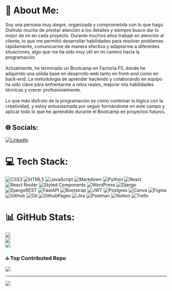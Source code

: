# 💫 About Me:
Soy una persona muy alegre, organizada y comprometida con lo que hago. Disfruto mucho de prestar atención a los detalles y siempre busco dar lo mejor de mí en cada proyecto. Durante muchos años trabajé en atención al cliente, lo que me permitió desarrollar habilidades para resolver problemas rápidamente, comunicarme de manera efectiva y adaptarme a diferentes situaciones, algo que me ha sido muy útil en mi camino hacia la programación.<br><br>Actualmente, he terminado un Bootcamp en Factoría F5, donde he adquirido una sólida base en desarrollo web tanto en front-end como en back-end. La metodología de aprender haciendo y colaborando en equipo ha sido clave para enfrentarme a retos reales, mejorar mis habilidades técnicas y crecer profesionalmente.<br><br>Lo que más disfruto de la programación es cómo combinar la lógica con la creatividad, y estoy entusiasmada por seguir formándome en este campo y aplicar todo lo que he aprendido durante el Bootcamp en proyectos futuros.<br>


## 🌐 Socials:
[![LinkedIn](https://img.shields.io/badge/LinkedIn-%230077B5.svg?logo=linkedin&logoColor=white)](https://linkedin.com/in/https://www.linkedin.com/in/ang%C3%A9lica-p%C3%A9rez/) 

# 💻 Tech Stack:
![CSS3](https://img.shields.io/badge/css3-%231572B6.svg?style=plastic&logo=css3&logoColor=white) ![HTML5](https://img.shields.io/badge/html5-%23E34F26.svg?style=plastic&logo=html5&logoColor=white) ![JavaScript](https://img.shields.io/badge/javascript-%23323330.svg?style=plastic&logo=javascript&logoColor=%23F7DF1E) ![Markdown](https://img.shields.io/badge/markdown-%23000000.svg?style=plastic&logo=markdown&logoColor=white) ![Python](https://img.shields.io/badge/python-3670A0?style=plastic&logo=python&logoColor=ffdd54) ![React](https://img.shields.io/badge/react-%2320232a.svg?style=plastic&logo=react&logoColor=%2361DAFB) ![React Router](https://img.shields.io/badge/React_Router-CA4245?style=plastic&logo=react-router&logoColor=white) ![Styled Components](https://img.shields.io/badge/styled--components-DB7093?style=plastic&logo=styled-components&logoColor=white) ![WordPress](https://img.shields.io/badge/WordPress-%23117AC9.svg?style=plastic&logo=WordPress&logoColor=white) ![Django](https://img.shields.io/badge/django-%23092E20.svg?style=plastic&logo=django&logoColor=white) ![DjangoREST](https://img.shields.io/badge/DJANGO-REST-ff1709?style=plastic&logo=django&logoColor=white&color=ff1709&labelColor=gray) ![FastAPI](https://img.shields.io/badge/FastAPI-005571?style=plastic&logo=fastapi) ![Bootstrap](https://img.shields.io/badge/bootstrap-%238511FA.svg?style=plastic&logo=bootstrap&logoColor=white) ![JWT](https://img.shields.io/badge/JWT-black?style=plastic&logo=JSON%20web%20tokens) ![Postgres](https://img.shields.io/badge/postgres-%23316192.svg?style=plastic&logo=postgresql&logoColor=white) ![Canva](https://img.shields.io/badge/Canva-%2300C4CC.svg?style=plastic&logo=Canva&logoColor=white) ![Figma](https://img.shields.io/badge/figma-%23F24E1E.svg?style=plastic&logo=figma&logoColor=white) ![GitHub](https://img.shields.io/badge/github-%23121011.svg?style=plastic&logo=github&logoColor=white) ![Git](https://img.shields.io/badge/git-%23F05033.svg?style=plastic&logo=git&logoColor=white) ![GithubPages](https://img.shields.io/badge/github%20pages-121013?style=plastic&logo=github&logoColor=white) ![Jira](https://img.shields.io/badge/jira-%230A0FFF.svg?style=plastic&logo=jira&logoColor=white) ![Postman](https://img.shields.io/badge/Postman-FF6C37?style=plastic&logo=postman&logoColor=white) ![Notion](https://img.shields.io/badge/Notion-%23000000.svg?style=plastic&logo=notion&logoColor=white) ![Trello](https://img.shields.io/badge/Trello-%23026AA7.svg?style=plastic&logo=Trello&logoColor=white)
# 📊 GitHub Stats:
![](https://github-readme-stats.vercel.app/api?username=Angelica2013&theme=radical&hide_border=false&include_all_commits=true&count_private=true)<br/>
![](https://github-readme-streak-stats.herokuapp.com/?user=Angelica2013&theme=radical&hide_border=false)<br/>
![](https://github-readme-stats.vercel.app/api/top-langs/?username=Angelica2013&theme=radical&hide_border=false&include_all_commits=true&count_private=true&layout=compact)

### 🔝 Top Contributed Repo
![](https://github-contributor-stats.vercel.app/api?username=Angelica2013&limit=5&theme=dark&combine_all_yearly_contributions=true)

---
[![](https://visitcount.itsvg.in/api?id=Angelica2013&icon=0&color=5)](https://visitcount.itsvg.in)

<!-- Proudly created with GPRM ( https://gprm.itsvg.in ) -->
